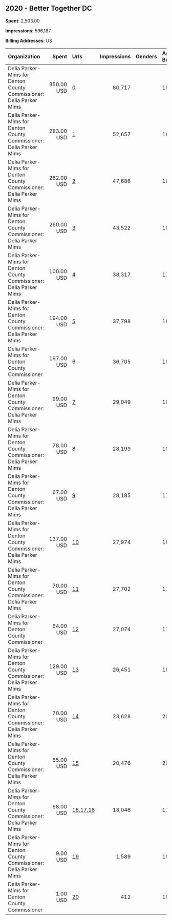 ## 2020 - Better Together DC 
**Spent**: 2,503.00

**Impressions**: 596,187

**Billing Addresses**: US

|Organization|Spent|Urls|Impressions|Genders|Age Brackets|Country Codes|
|:---|---:|:---|---:|:---|:---|:---|
|Delia Parker-Mims for Denton County Commissioner: Delia Parker Mims|350.00 USD|[0](https://www.snap.com/political-ads/asset/9ff1214b4f896e7dcbd8ac79b2f4ade47e78b5a27b5ce4faf427f82d097aae39?mediaType=mp4)|80,717||18+|united states|
|Delia Parker-Mims for Denton County Commissioner: Delia Parker Mims|283.00 USD|[1](https://www.snap.com/political-ads/asset/ba758afb4dc0b2f4172bdff3adbf93319c8c9a4df954135ede9de5eba9bdc9d3?mediaType=mp4)|52,657||18+|united states|
|Delia Parker-Mims for Denton County Commissioner: Delia Parker Mims|262.00 USD|[2](https://www.snap.com/political-ads/asset/1886166b18b1963061ae4bb36fc396e6b113abf5ef263a7e7b3dcbab81e4b110?mediaType=mp4)|47,686||18+|united states|
|Delia Parker-Mims for Denton County Commissioner: Delia Parker Mims|260.00 USD|[3](https://www.snap.com/political-ads/asset/04a14bbfc3ee570bb46fd1555156cb3ac2001f8d8d8003f02d1423fc8172fd4c?mediaType=mp4)|43,522||18+|united states|
|Delia Parker-Mims for Denton County Commissioner: Delia Parker Mims|100.00 USD|[4](https://www.snap.com/political-ads/asset/70cd5862aaecddce7b840c04215201485300713930887c0876607d6ae226f375?mediaType=mp4)|38,317||17-35|united states|
|Delia Parker-Mims for Denton County Commissioner: Delia Parker Mims|194.00 USD|[5](https://www.snap.com/political-ads/asset/ed1804db43d7d0fc465330c76d269107dc265804f83dd0d14654ec0a91c65db0?mediaType=mp4)|37,798||18+|united states|
|Delia Parker-Mims for Denton County Commissioner|197.00 USD|[6](https://www.snap.com/political-ads/asset/e79b73e1197f54f9a26222d0b03d21063ce4c4021244ae2def73415a6b1b263e?mediaType=png)|36,705||18+|united states|
|Delia Parker-Mims for Denton County Commissioner: Delia Parker Mims|99.00 USD|[7](https://www.snap.com/political-ads/asset/91da849ee6980b58fd53322d9ad5ce480754083dcacb47989770836c11898edf?mediaType=mp4)|29,049||18+|united states|
|Delia Parker-Mims for Denton County Commissioner: Delia Parker Mims|78.00 USD|[8](https://www.snap.com/political-ads/asset/79971f46d2523425e828453a1cb7cf63f6b974183a193a19fda0fce35a8e10ee?mediaType=mp4)|28,199||18+|united states|
|Delia Parker-Mims for Denton County Commissioner: Delia Parker Mims|67.00 USD|[9](https://www.snap.com/political-ads/asset/09d10340df17a5c34a27eb514faf0191ab8f58ce20044292e34aec9838bd9497?mediaType=mp4)|28,185||17-35|united states|
|Delia Parker-Mims for Denton County Commissioner: Delia Parker Mims|137.00 USD|[10](https://www.snap.com/political-ads/asset/88701ff4c744e4546cf284d2fe22a964af655cb7268fbfe523e216ab3df57613?mediaType=mp4)|27,974||18+|united states|
|Delia Parker-Mims for Denton County Commissioner: Delia Parker Mims|70.00 USD|[11](https://www.snap.com/political-ads/asset/b52228f2cd2d0c2897ec8632c791600bf159587d943109c3db698de99284025a?mediaType=mp4)|27,702||17-35|united states|
|Delia Parker-Mims for Denton County Commissioner|64.00 USD|[12](https://www.snap.com/political-ads/asset/8b1e069dc7122a4bf82d0da6c71fec18dc0b870eec71d50dbbd426fb6c22b317?mediaType=mp4)|27,074||17-34|united states|
|Delia Parker-Mims for Denton County Commissioner: Delia Parker Mims|129.00 USD|[13](https://www.snap.com/political-ads/asset/b52228f2cd2d0c2897ec8632c791600bf159587d943109c3db698de99284025a?mediaType=mp4)|26,451||18+|united states|
|Delia Parker-Mims for Denton County Commissioner: Delia Parker Mims|70.00 USD|[14](https://www.snap.com/political-ads/asset/dc625dd4b29eb1f97e64e9321372f72d21b0ad36b819790b802905246eb1851e?mediaType=mp4)|23,628||20-40|united states|
|Delia Parker-Mims for Denton County Commissioner: Delia Parker Mims|65.00 USD|[15](https://www.snap.com/political-ads/asset/b116eda21f236fbe6a95cfab0c6b0b03b18a54471f7823697b04369d0fdf2674?mediaType=mp4)|20,476||20-40|united states|
|Delia Parker-Mims for Denton County Commissioner: Delia Parker Mims|68.00 USD|[16](https://www.snap.com/political-ads/asset/fca9d7b0793e39ab05bd071d92cb1ba919bbd7658f3220b78dc03ead1fd00b27?mediaType=png),[17](https://www.snap.com/political-ads/asset/8be0081f46566f64dde5a5d1757cc1e7a86be4af1cc944178b8ca6bcbc94e9fb?mediaType=mp4),[18](https://www.snap.com/political-ads/asset/2390ac8bf82edafd4763acce49cb58a7996b920ac727bbf79ced4d788c19b666?mediaType=mp4)|18,046||17-40|united states|
|Delia Parker-Mims for Denton County Commissioner: Delia Parker Mims|9.00 USD|[19](https://www.snap.com/political-ads/asset/9ff1214b4f896e7dcbd8ac79b2f4ade47e78b5a27b5ce4faf427f82d097aae39?mediaType=mp4)|1,589||18+|united states|
|Delia Parker-Mims for Denton County Commissioner|1.00 USD|[20](https://www.snap.com/political-ads/asset/e7875d997d2b131cc9359721c6863e599acfdd00959be2306f6081cd2129e9bc?mediaType=png)|412||18+|united states|
